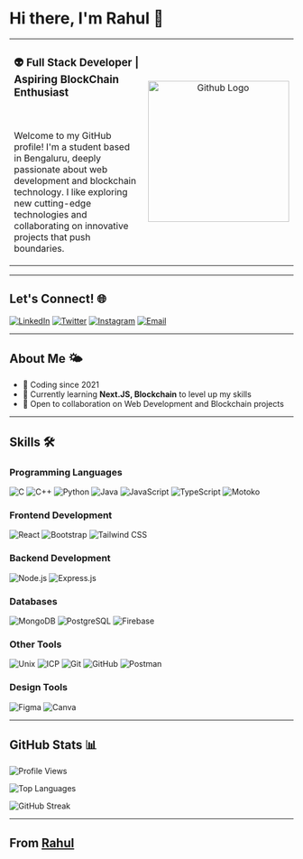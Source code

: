 # Hi there, I'm Rahul 👋

<table style="border: none; border-collapse: collapse;">
  <tr style="border: none;">
    <td width="65%" style="border: none;">
      <h3>👽 <strong>Full Stack Developer | Aspiring BlockChain Enthusiast</strong></h3>
      <br>
      <p>Welcome to my GitHub profile! I'm a student based in Bengaluru, deeply passionate about web development and blockchain technology. I like exploring new cutting-edge technologies and collaborating on innovative projects that push boundaries.</p>
    </td>
    <td width="35%" align="center" style="border: none;">
      <img src="https://camo.githubusercontent.com/86128cb7701ab7135d785931a27fdc10011f5043abf5c4f9671fbd958fa50298/68747470733a2f2f6d65646961342e67697068792e636f6d2f6d656469612f76312e59326c6b505463354d4749334e6a4578637a6777593270794e5731345a5870785a6e4a68597a4d794d3230794e334e704e326c74626a687361334e73633359774d47557965695a6c634431324d563970626e526c636d35686246396e61575a66596e6c666157516d593351395a772f6475334a336358797a686a3735494f6776412f67697068792e77656270" alt="Github Logo" width="250" height="250"/>
    </td>
  </tr>
</table>

---

## Let's Connect! 🌐

[![LinkedIn](https://img.shields.io/badge/LinkedIn-0077B5?style=for-the-badge&logo=linkedin&logoColor=white)](https://www.linkedin.com/in/rahul-i-basaragi-05886829b/)
[![Twitter](https://img.shields.io/badge/Twitter-1DA1F2?style=for-the-badge&logo=twitter&logoColor=white)](https://x.com/rahul_ib9880)
[![Instagram](https://img.shields.io/badge/Instagram-E4405F?style=for-the-badge&logo=instagram&logoColor=white)](https://www.instagram.com/rahulbasaragiofficial/)
[![Email](https://img.shields.io/badge/Gmail-D14836?style=for-the-badge&logo=gmail&logoColor=white)](mailto:rahulib2005@gmail.com)

---

## About Me 🌤

- 🚀 Coding since 2021
- 🌱 Currently learning **Next.JS, Blockchain** to level up my skills
- 🤝 Open to collaboration on Web Development and Blockchain projects

---

## Skills 🛠️

### Programming Languages
![C](https://img.shields.io/badge/-C-A8B9CC?style=for-the-badge&logo=c&logoColor=black)
![C++](https://img.shields.io/badge/-C++-00599C?style=for-the-badge&logo=c%2B%2B&logoColor=white)
![Python](https://img.shields.io/badge/-Python-3776AB?style=for-the-badge&logo=python&logoColor=white)
![Java](https://img.shields.io/badge/-Java-007396?style=for-the-badge&logo=java&logoColor=white)
![JavaScript](https://img.shields.io/badge/-JavaScript-F7DF1E?style=for-the-badge&logo=javascript&logoColor=black)
![TypeScript](https://img.shields.io/badge/-TypeScript-3178C6?style=for-the-badge&logo=typescript&logoColor=white)
![Motoko](https://img.shields.io/badge/-Motoko-000000?style=for-the-badge&logo=motoko&logoColor=white) 

### Frontend Development
![React](https://img.shields.io/badge/-React-61DAFB?style=for-the-badge&logo=react&logoColor=white)
![Bootstrap](https://img.shields.io/badge/-Bootstrap-7952B3?style=for-the-badge&logo=bootstrap&logoColor=white)
![Tailwind CSS](https://img.shields.io/badge/-Tailwind_CSS-38B2AC?style=for-the-badge&logo=tailwind-css&logoColor=white)

### Backend Development
![Node.js](https://img.shields.io/badge/-Node.js-339933?style=for-the-badge&logo=node.js&logoColor=white)
![Express.js](https://img.shields.io/badge/-Express.js-000000?style=for-the-badge&logo=express&logoColor=white)

### Databases
![MongoDB](https://img.shields.io/badge/-MongoDB-47A248?style=for-the-badge&logo=mongodb&logoColor=white)
![PostgreSQL](https://img.shields.io/badge/-PostgreSQL-336791?style=for-the-badge&logo=postgresql&logoColor=white)
![Firebase](https://img.shields.io/badge/-Firebase-FFCA28?style=for-the-badge&logo=firebase&logoColor=black)

### Other Tools
![Unix](https://img.shields.io/badge/-Unix-000000?style=for-the-badge&logo=linux&logoColor=white)
![ICP](https://img.shields.io/badge/-ICP-000000?style=for-the-badge&logo=icp&logoColor=white) 
![Git](https://img.shields.io/badge/-Git-F05032?style=for-the-badge&logo=git&logoColor=white)
![GitHub](https://img.shields.io/badge/-GitHub-181717?style=for-the-badge&logo=github&logoColor=white)
![Postman](https://img.shields.io/badge/-Postman-FF6C37?style=for-the-badge&logo=postman&logoColor=white)

### Design Tools
![Figma](https://img.shields.io/badge/-Figma-F24E1E?style=for-the-badge&logo=figma&logoColor=white)
![Canva](https://img.shields.io/badge/-Canva-00C4CC?style=for-the-badge&logo=canva&logoColor=white)

---

## GitHub Stats 📊

![Profile Views](https://komarev.com/ghpvc/?username=RahulIB5&color=blue&style=flat-square)

![Top Languages](https://github-readme-stats.vercel.app/api/top-langs/?username=RahulIB5&layout=compact&theme=radical)

![GitHub Streak](https://streak-stats.demolab.com?user=RahulIB5&theme=radical)

---

## From [Rahul](https://github.com/RahulIB5/)
